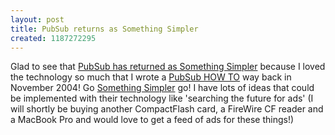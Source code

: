 ```yaml
---
layout: post
title: PubSub returns as Something Simpler
created: 1187272295
---
```

<p> Glad to see that <a href="http://www.rolandtanglao.com/tags/huginandmugin">PubSub has returned as Something Simpler</a> because I loved the technology so much that I wrote a <a href="http://www.somethingsimpler.com/">PubSub HOW TO</a> way back in November 2004! Go <a href="http://www.somethingsimpler.com/">Something Simpler</a> go! I have lots of ideas that could be implemented with their technology like &#39;searching the future for ads&#39;  (I will shortly be buying another CompactFlash card, a FireWire CF reader and a MacBook Pro and would love to get a feed of ads for these things!) </p>
